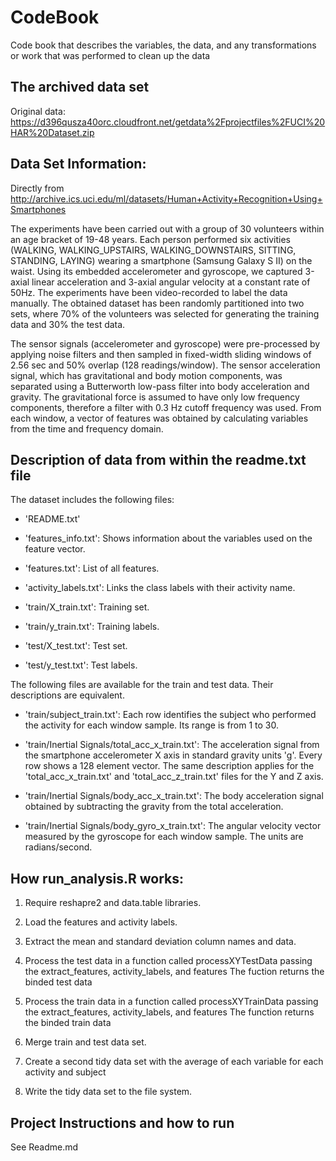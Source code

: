 # CodeBook

Code book that describes the variables, the data, and any transformations or work that was performed to clean up the data 

## The archived data set

 Original data: https://d396qusza40orc.cloudfront.net/getdata%2Fprojectfiles%2FUCI%20HAR%20Dataset.zip


## Data Set Information: 

Directly from http://archive.ics.uci.edu/ml/datasets/Human+Activity+Recognition+Using+Smartphones

The experiments have been carried out with a group of 30 volunteers within an age bracket of 19-48 years. Each person performed six activities (WALKING, WALKING_UPSTAIRS, WALKING_DOWNSTAIRS, SITTING, STANDING, LAYING) wearing a smartphone (Samsung Galaxy S II) on the waist. Using its embedded accelerometer and gyroscope, we captured 3-axial linear acceleration and 3-axial angular velocity at a constant rate of 50Hz. The experiments have been video-recorded to label the data manually. The obtained dataset has been randomly partitioned into two sets, where 70% of the volunteers was selected for generating the training data and 30% the test data.

The sensor signals (accelerometer and gyroscope) were pre-processed by applying noise filters and then sampled in fixed-width sliding windows of 2.56 sec and 50% overlap (128 readings/window). The sensor acceleration signal, which has gravitational and body motion components, was separated using a Butterworth low-pass filter into body acceleration and gravity. The gravitational force is assumed to have only low frequency components, therefore a filter with 0.3 Hz cutoff frequency was used. From each window, a vector of features was obtained by calculating variables from the time and frequency domain.

## Description of data from within the readme.txt file

The dataset includes the following files:
  
  - 'README.txt'

- 'features_info.txt': Shows information about the variables used on the feature vector.

- 'features.txt': List of all features.

- 'activity_labels.txt': Links the class labels with their activity name.

- 'train/X_train.txt': Training set.

- 'train/y_train.txt': Training labels.

- 'test/X_test.txt': Test set.

- 'test/y_test.txt': Test labels.

The following files are available for the train and test data. Their descriptions are equivalent.

- 'train/subject_train.txt': Each row identifies the subject who performed the activity for each window sample. Its range is from 1 to 30.

- 'train/Inertial Signals/total_acc_x_train.txt': The acceleration signal from the smartphone accelerometer X axis in standard gravity units 'g'. Every row shows a 128 element vector. The same description applies for the 'total_acc_x_train.txt' and 'total_acc_z_train.txt' files for the Y and Z axis.

- 'train/Inertial Signals/body_acc_x_train.txt': The body acceleration signal obtained by subtracting the gravity from the total acceleration.

- 'train/Inertial Signals/body_gyro_x_train.txt': The angular velocity vector measured by the gyroscope for each window sample. The units are radians/second.


## How run_analysis.R works:

1. Require reshapre2 and  data.table libraries.

2. Load the features and activity labels.

3. Extract the mean and standard deviation column names and data.

4. Process the test data in a function called processXYTestData passing the extract_features, activity_labels, and features
   The fuction returns the binded test data

5. Process the train data in a function called processXYTrainData passing the extract_features, activity_labels, and features
    The function returns the binded train data
    
6. Merge train and test data set.

7. Create a second tidy data set with the average of each variable for each activity and subject

8. Write the tidy data set to the file system.



## Project Instructions and how to run

See Readme.md
